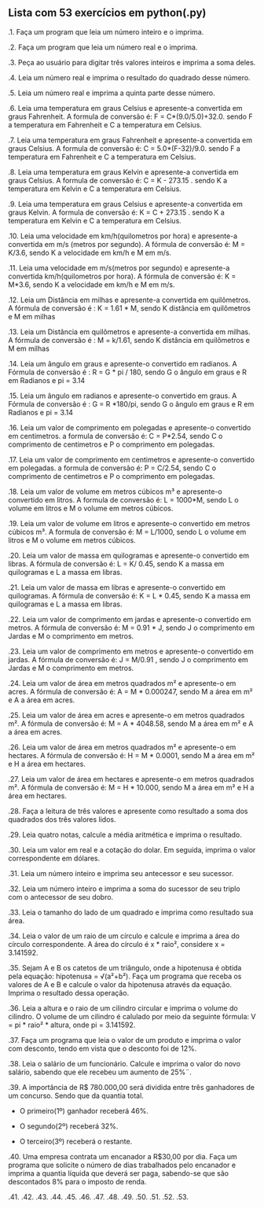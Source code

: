 ## Lista com 53 exercícios em python(.py)

.1. Faça um program que leia um número inteiro e o imprima.

.2. Faça um program que leia um número real e o imprima.

.3. Peça ao usuário para digitar três valores inteiros e imprima a soma deles.

.4. Leia um número real e imprima o resultado do quadrado desse número.

.5. Leia um número real e imprima a quinta parte desse número.

.6. Leia uma temperatura em graus Celsius e apresente-a convertida em graus Fahrenheit.
A formula de conversão é: F = C*(9.0/5.0)+32.0. sendo F a temperatura em Fahrenheit
e C a temperatura em Celsius.

.7. Leia uma temperatura em graus Fahrenheit e apresente-a convertida em graus Celsius.
A formula de conversão é: C = 5.0*(F-32)/9.0. sendo F a temperatura em Fahrenheit
e C a temperatura em Celsius.

.8. Leia uma temperatura em graus Kelvin e apresente-a convertida em graus Celsius.
A formula de conversão é: C = K - 273.15 . sendo K a temperatura em Kelvin
e C a temperatura em Celsius.

.9. Leia uma temperatura em graus Celsius e apresente-a convertida em graus Kelvin.
A formula de conversão é: K = C + 273.15 . sendo K a temperatura em Kelvin
e C a temperatura em Celsius.

.10. Leia uma velocidade em km/h(quilometros por hora) e apresente-a convertida em m/s
(metros por segundo). A fórmula de conversão é: M = K/3.6, sendo K a velocidade em
km/h e M em m/s.

.11. Leia uma velocidade em m/s(metros por segundo) e apresente-a convertida km/h(quilometros por hora).
 A fórmula de conversão é: K = M*3.6, sendo K a velocidade em km/h e M em m/s.

.12. Leia um Distância em milhas e apresente-a convertida em quilômetros. A fórmula de
conversão é : K = 1.61 * M, sendo K distância em quilômetros e M em milhas

.13. Leia um Distância em quilômetros e apresente-a convertida em milhas. A fórmula de
conversão é : M = k/1.61, sendo K distância em quilômetros e M em milhas

.14. Leia um ângulo em graus  e apresente-o convertido em radianos. A Fórmula de conversão
é : R = G * pi / 180, sendo G o ângulo em graus e R em Radianos e pi = 3.14

.15. Leia um ângulo em radianos  e apresente-o convertido em graus. A Fórmula de conversão
é : G = R *180/pi, sendo G o ângulo em graus e R em Radianos e pi = 3.14

.16. Leia um valor de comprimento em polegadas e apresente-o convertido em centimetros.
a formula de conversão é: C = P*2.54, sendo C o comprimento de centimetros e P o
comprimento em polegadas.

.17. Leia um valor de comprimento em centimetros e apresente-o convertido em polegadas.
a formula de conversão é: P = C/2.54, sendo C o comprimento de centimetros e P o
comprimento em polegadas.

.18. Leia um valor de volume em metros cúbicos m³ e apresente-o convertido em litros. A
formula de conversão é: L = 1000*M, sendo L o volume em litros e M o volume em
metros cúbicos.

.19.  Leia um valor de volume em litros e apresente-o convertido em metros cúbicos m³. A
formula de conversão é: M = L/1000, sendo L o volume em litros e M o volume em
metros cúbicos.

.20. Leia um valor de massa em quilogramas e apresente-o convertido em libras. A
fórmula de conversão é: L = K/ 0.45, sendo K a massa em quilogramas e L a
massa em libras.

.21. Leia um valor de massa em libras e apresente-o convertido em quilogramas. A
fórmula de conversão é: K = L * 0.45, sendo K a massa em quilogramas e L a
massa em libras.

.22. Leia um valor de comprimento em jardas e apresente-o convertido em metros. A fórmula
de conversão é:  M = 0.91 * J, sendo J o comprimento em Jardas e M o comprimento em
metros.

.23. Leia um valor de comprimento em metros e apresente-o convertido em jardas. A fórmula
de conversão é: J = M/0.91 , sendo J o comprimento em Jardas e M o comprimento em
metros.

.24. Leia um valor de área em metros quadrados m² e apresente-o em acres. A fórmula
de conversão é: A = M * 0.000247, sendo M a área em m² e A a área em acres.

.25. Leia um valor de área em acres e apresente-o em metros quadrados m². A fórmula
de conversão é: M = A * 4048.58, sendo M a área em m² e A a área em acres.

.26. Leia um valor de área em metros quadrados m² e apresente-o em hectares. A fórmula
de conversão é: H = M * 0.0001, sendo M a área em m² e H a área em hectares.

.27. Leia um valor de área em hectares e apresente-o em metros quadrados m². A fórmula
de conversão é: M = H * 10.000, sendo M a área em m² e H a área em hectares.

.28. Faça a leitura de três valores e apresente como resultado a soma dos quadrados
dos três valores lidos.

.29. Leia quatro notas, calcule a média aritmética e imprima o resultado.

.30. Leia um valor em real e a cotação do dolar. Em seguida, imprima
o valor correspondente em dólares.

.31. Leia um número inteiro e imprima seu antecessor e seu sucessor.

.32. Leia um número inteiro e imprima a soma do sucessor de seu triplo com o
antecessor de seu dobro.

.33. Leia o tamanho do lado de um quadrado e imprima como resultado sua área.

.34. Leia o valor de um raio de um círculo e calcule e imprima a área do círculo
correspondente. A área do círculo é x * raio², considere x = 3.141592.

.35. Sejam A e B os catetos de um triângulo, onde a hipotenusa é obtida pela equação:
hipotenusa = √(a²+b²). Faça um programa que receba os valores de A e B e calcule
o valor da hipotenusa através da equação. Imprima o resultado dessa operação.

.36. Leia a altura e o raio de um cilindro circular e imprima o volume do cilindro.
O volume de um cilindro é calulado por meio da seguinte fórmula:
V = pi * raio² * altura, onde pi = 3.141592.

.37. Faça um programa que leia o valor de um produto e imprima o valor com desconto, tendo
em vista que o desconto foi de 12%.

.38. Leia o salário de um funcionário. Calcule e imprima o valor do novo salário, sabendo que
ele recebeu um aumento de 25%¨.

.39. A importância de R$ 780.000,00 será dividida entre três ganhadores de um
concurso. Sendo que da quantia total.

 - O primeiro(1º) ganhador receberá 46%.

 - O segundo(2º) receberá 32%.

 - O terceiro(3º) receberá o restante.

.40. Uma empresa contrata um encanador a R$30,00 por dia. Faça um programa que solicite
o número de dias trabalhados pelo encanador e imprima a quantia líquida que
deverá ser paga, sabendo-se que são descontados 8% para o imposto de renda.

.41. 
.42.
.43.
.44.
.45.
.46.
.47.
.48.
.49.
.50.
.51.
.52.
.53.